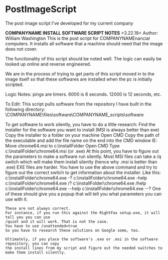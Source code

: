 # PostImageScript
The post image script I've developed for my current company

**********************COMPANYNAME INSTALL SOFTWARE SCRIPT NOTES**********************
	>3.22.18< Author: William Washington
This is the post script for COMPANYNAMEnancial computers. It installs all software
that a machine should need that the image does not cover.

The functionality of this script should be noted well. The logic can easily
be looked up online and reverse engineered.

We are in the process of trying to get parts of this script moved
in to the image itself so that these softwares are installed when the pc
is initially scripted.

Logic Notes:
pings are timers. 6000 is 6 seconds. 12000 is 12 seconds, etc.

To Edit:
This script pulls software from the repository I have built in the following
directory:
\\COMPANYNAME\files\software\COMPANYNAME_scripts\software

To get software to work silently, you have to do a little research:
	Find the installer for the software you want to install (MSI is always better than exe)
	Copy the installer to a folder on your machine
	Open CMD
	Copy the path of the executable and add the file name on the end into the CMD window
		IE: Move chrome64.msi to c:\installFolder
		Open CMD
		Type c:\installFolder\chrome64.msi (or .exe)
	At this point, you have to figure out the parameters to make a software run silently.
	Most MSI files can take a /q switch which will make them install silently
		(hence why .msi is better than .exe)
	EXE files are harder. You have to use the above command and try to figure out the correct
	switch to get information about the installer.
	Like this:
		c:\installFolder\chrome64.exe -?
		c:\installFolder\chrome64.exe -help
		c:\installFolder\chrome64.exe /?
		c:\installFolder\chrome64.exe /help
		c:\installFolder\chrome64.exe --help
		c:\installFolder\chrome64.exe --?
	One of these should give you a popup that will tell you what parameters you can use with it.
	
	These are not always correct.
	For instance, if you run this against the RightFax setup.exe, it will tell you you can use
	/quiet and it will work. That is not the case.
	You have to use /unattended=true
	So you have to research these solutions on Google some, too.
	
	Ultimately, if you place the software's .exe or .msi in the software repository, you can copy 
	the install lines from my script and figure out the needed switches to make them install silently.
	
	